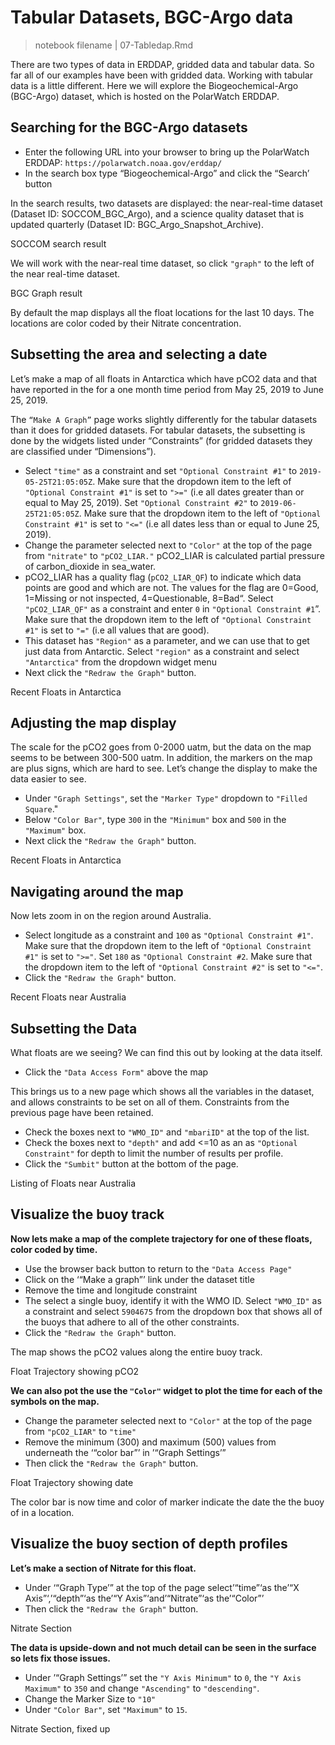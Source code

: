 # Tabular Datasets, BGC-Argo data

> notebook filename \| 07-Tabledap.Rmd

There are two types of data in ERDDAP, gridded data and tabular data. So far all of our examples have been with gridded data. Working with tabular data is a little different. Here we will explore the Biogeochemical-Argo \(BGC-Argo\) dataset, which is hosted on the PolarWatch ERDDAP.

##  Searching for the BGC-Argo datasets

* Enter the following URL into your browser to bring up the PolarWatch ERDDAP: `https://polarwatch.noaa.gov/erddap/`
* In the search box type “Biogeochemical-Argo” and click the “Search’ button

In the search results, two datasets are displayed: the near-real-time dataset \(Dataset ID: SOCCOM\_BGC\_Argo\), and a science quality dataset that is updated quarterly \(Dataset ID: BGC\_Argo\_Snapshot\_Archive\).

SOCCOM search result

We will work with the near-real time dataset, so click `"graph"` to the left of the near real-time dataset.

BGC Graph result

By default the map displays all the float locations for the last 10 days. The locations are color coded by their Nitrate concentration.

##  Subsetting the area and selecting a date

Let’s make a map of all floats in Antarctica which have pCO2 data and that have reported in the for a one month time period from May 25, 2019 to June 25, 2019.

The `“Make A Graph”` page works slightly differently for the tabular datasets than it does for gridded datasets. For tabular datasets, the subsetting is done by the widgets listed under “Constraints” \(for gridded datasets they are classified under “Dimensions”\).

* Select `"time"` as a constraint and set `"Optional Constraint #1"` to `2019-05-25T21:05:05Z`. Make sure that the dropdown item to the left of `"Optional Constraint #1"` is set to `">="` \(i.e all dates greater than or equal to May 25, 2019\). Set `"Optional Constraint #2"` to `2019-06-25T21:05:05Z`. Make sure that the dropdown item to the left of `"Optional Constraint #1"` is set to `"<="` \(i.e all dates less than or equal to June 25, 2019\). 
* Change the parameter selected next to `"Color"` at the top of the page from `"nitrate"` to `"pCO2_LIAR."` pCO2\_LIAR is calculated partial pressure of carbon\_dioxide in sea\_water. 
* pCO2\_LIAR has a quality flag \(`pCO2_LIAR_QF`\) to indicate which data points are good and which are not. The values for the flag are 0=Good, 1=Missing or not inspected, 4=Questionable, 8=Bad“. Select `"pCO2_LIAR_QF"` as a constraint and enter `0` in `"Optional Constraint #1`”. Make sure that the dropdown item to the left of `"Optional Constraint #1"` is set to `"="` \(i.e all values that are good\). 
* This dataset has `"Region"` as a parameter, and we can use that to get just data from Antarctic. Select `"region"` as a constraint and select `"Antarctica"` from the dropdown widget menu 
* Next click the `"Redraw the Graph"` button.

Recent Floats in Antarctica

##  Adjusting the map display

The scale for the pCO2 goes from 0-2000 uatm, but the data on the map seems to be between 300-500 uatm. In addition, the markers on the map are plus signs, which are hard to see. Let’s change the display to make the data easier to see.

* Under `"Graph Settings"`, set the `"Marker Type"` dropdown to `"Filled Square`."
* Below `"Color Bar"`, type `300` in the `"Minimum"` box and `500` in the `"Maximum"` box. 
* Next click the `"Redraw the Graph"` button.

Recent Floats in Antarctica

##  Navigating around the map

Now lets zoom in on the region around Australia.

* Select longitude as a constraint and `100` as `"Optional Constraint #1"`. Make sure that the dropdown item to the left of `"Optional Constraint #1"` is set to `">="`. Set `180` as `"Optional Constraint #2`. Make sure that the dropdown item to the left of `"Optional Constraint #2"` is set to `"<="`.
* Click the `"Redraw the Graph"` button.

Recent Floats near Australia

##  Subsetting the Data

What floats are we seeing? We can find this out by looking at the data itself.

* Click the `"Data Access Form"` above the map

This brings us to a new page which shows all the variables in the dataset, and allows constraints to be set on all of them. Constraints from the previous page have been retained.

* Check the boxes next to `"WMO_ID"` and `"mbariID"` at the top of the list.
* Check the boxes next to `"depth"` and add &lt;=10 as an as `"Optional Constraint"` for depth to limit the number of results per profile.
* Click the `"Sumbit"` button at the bottom of the page.

Listing of Floats near Australia

##  Visualize the buoy track

**Now lets make a map of the complete trajectory for one of these floats, color coded by time.**

* Use the browser back button to return to the `"Data Access Page"`
* Click on the ‘“Make a graph”’ link under the dataset title
* Remove the time and longitude constraint
* The select a single buoy, identify it with the WMO ID. Select `"WMO_ID"` as a constraint and select `5904675` from the dropdown box that shows all of the buoys that adhere to all of the other constraints.
* Click the `"Redraw the Graph"` button.

The map shows the pCO2 values along the entire buoy track.

Float Trajectory showing pCO2

**We can also pot the use the `"Color"` widget to plot the time for each of the symbols on the map.**

* Change the parameter selected next to `"Color"` at the top of the page from `"pCO2_LIAR"` to `"time"`
* Remove the minimum \(300\) and maximum \(500\) values from underneath the ‘“color bar”’ in ’“Graph Settings’”
* Then click the `"Redraw the Graph"` button.

Float Trajectory showing date

The color bar is now time and color of marker indicate the date the the buoy of in a location.

##  Visualize the buoy section of depth profiles

**Let’s make a section of Nitrate for this float.**

* Under ‘“Graph Type’” at the top of the page select’“time”‘as the’“X Axis”‘,’“depth”‘as the’“Y Axis”‘and’“Nitrate”‘as the’“Color”’
* Then click the `"Redraw the Graph"` button.

Nitrate Section

**The data is upside-down and not much detail can be seen in the surface so lets fix those issues.**

* Under ’“Graph Settings’” set the `"Y Axis Minimum"` to `0`, the `"Y Axis Maximum"` to `350` and change `"Ascending"` to `"descending"`.
* Change the Marker Size to `"10"`
* Under `"Color Bar"`, set `"Maximum"` to `15`.

Nitrate Section, fixed up

